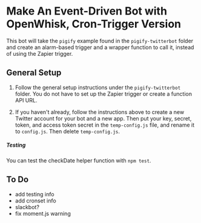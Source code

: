 # Make An Event-Driven Bot with OpenWhisk, Cron-Trigger Version

This bot will take the `pigify` example found in the `pigify-twitterbot` folder and create an alarm-based trigger and a wrapper function to call it, instead of using the Zapier trigger.


## General Setup

1. Follow the general setup instructions under the `pigify-twitterbot` folder. You do not have to set up the Zapier trigger or create a function API URL.

2. If you haven't already, follow the instructions above to create a new Twitter account for your bot and a new app. Then put your key, secret, token, and access token secret in the `temp-config.js` file, and rename it to `config.js`. Then delete `temp-config.js`.


##### Testing

You can test the checkDate helper function with `npm test`.

## To Do
* add testing info
* add cronset info
* slackbot?
* fix moment.js warning

